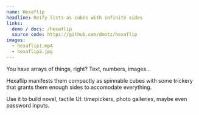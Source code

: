 ```yaml
---
name: Hexaflip
headline: Reify lists as cubes with infinite sides
links:
  demo / docs: /hexaflip
  source code: https://github.com/dmotz/hexaflip
images:
  - hexaflip1.mp4
  - hexaflip2.jpg
---
```


You have arrays of things, right? Text, numbers, images...

Hexaflip manifests them compactly as spinnable cubes with some trickery that
grants them enough sides to accomodate everything.

Use it to build novel, tactile UI: timepickers, photo galleries, maybe even
password inputs.
